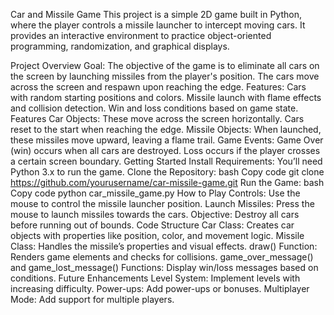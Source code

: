 Car and Missile Game
This project is a simple 2D game built in Python, where the player controls a missile launcher to intercept moving cars. It provides an interactive environment to practice object-oriented programming, randomization, and graphical displays.

Project Overview
Goal: The objective of the game is to eliminate all cars on the screen by launching missiles from the player's position. The cars move across the screen and respawn upon reaching the edge.
Features:
Cars with random starting positions and colors.
Missile launch with flame effects and collision detection.
Win and loss conditions based on game state.
Features
Car Objects: These move across the screen horizontally. Cars reset to the start when reaching the edge.
Missile Objects: When launched, these missiles move upward, leaving a flame trail.
Game Events:
Game Over (win) occurs when all cars are destroyed.
Loss occurs if the player crosses a certain screen boundary.
Getting Started
Install Requirements: You’ll need Python 3.x to run the game.
Clone the Repository:
bash
Copy code
git clone https://github.com/yourusername/car-missile-game.git
Run the Game:
bash
Copy code
python car_missile_game.py
How to Play
Controls: Use the mouse to control the missile launcher position.
Launch Missiles: Press the mouse to launch missiles towards the cars.
Objective: Destroy all cars before running out of bounds.
Code Structure
Car Class: Creates car objects with properties like position, color, and movement logic.
Missile Class: Handles the missile’s properties and visual effects.
draw() Function: Renders game elements and checks for collisions.
game_over_message() and game_lost_message() Functions: Display win/loss messages based on conditions.
Future Enhancements
Level System: Implement levels with increasing difficulty.
Power-ups: Add power-ups or bonuses.
Multiplayer Mode: Add support for multiple players.
